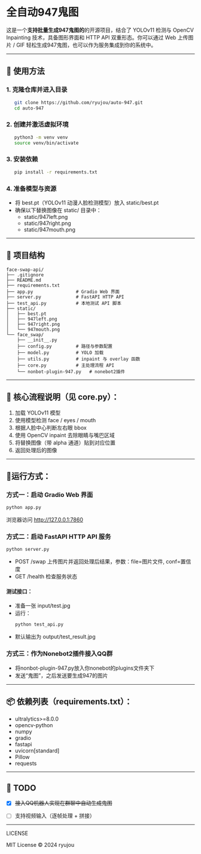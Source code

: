 # 全自动947鬼图

这是一个**支持批量生成947鬼图的**的开源项目，结合了 YOLOv11 检测与 OpenCV Inpainting 技术，具备图形界面和 HTTP API 双重形态。你可以通过 Web 上传图片 / GIF 轻松生成947鬼图，也可以作为服务集成到你的系统中。

---

## 🚀 使用方法

### 1. 克隆仓库并进入目录
```bash
   git clone https://github.com/ryujou/auto-947.git
   cd auto-947
```
### 2. 创建并激活虚拟环境
```bash
   python3 -m venv venv
   source venv/bin/activate
```
### 3. 安装依赖
```bash
   pip install -r requirements.txt
```
### 4. 准备模型与资源
   - 将 best.pt（YOLOv11 动漫人脸检测模型）放入 static/best.pt
   - 确保以下替换图像在 static/ 目录中：
     - static/947left.png
     - static/947right.png
     - static/947mouth.png

------------------------------------------------------------

## 📂 项目结构

```
face-swap-api/
├── .gitignore
├── README.md
├── requirements.txt
├── app.py                # Gradio Web 界面
├── server.py             # FastAPI HTTP API
├── test_api.py           # 本地测试 API 脚本
├── static/
│   ├── best.pt
│   ├── 947left.png
│   ├── 947right.png
│   └── 947mouth.png
└── face_swap/
    ├── __init__.py
    ├── config.py         # 路径与参数配置
    ├── model.py          # YOLO 加载
    ├── utils.py          # inpaint 与 overlay 函数
    ├── core.py           # 主处理流程 API
    └── nonbot-plugin-947.py   # nonebot2插件
```
------------------------------------------------------------

## 🧠 核心流程说明（见 core.py）：

1. 加载 YOLOv11 模型
2. 使用模型检测 face / eyes / mouth
3. 根据人脸中心判断左右眼 bbox
4. 使用 OpenCV inpaint 去除眼睛与嘴巴区域
5. 将替换图像（带 alpha 通道）贴到对应位置
6. 返回处理后的图像

------------------------------------------------------------

## 🚀运行方式：

### 方式一：启动 Gradio Web 界面
   ```bash
   python app.py
   ```
   浏览器访问 http://127.0.0.1:7860

### 方式二：启动 FastAPI HTTP API 服务
   ```bash
   python server.py
   ```
   - POST /swap     上传图片并返回处理后结果，参数：file=图片文件, conf=置信度
   - GET  /health   检查服务状态

#### 测试接口：

 - 准备一张 input/test.jpg
 - 运行：
   ```bash
   python test_api.py
   ```
 - 默认输出为 output/test_result.jpg
   
### 方式三：作为Nonebot2插件接入QQ群
 - 将nonbot-plugin-947.py放入你nonebot的plugins文件夹下
 - 发送“鬼图”，之后发送要生成947的图片

------------------------------------------------------------

## 📦 依赖列表（requirements.txt）：

- ultralytics>=8.0.0
- opencv-python
- numpy
- gradio
- fastapi
- uvicorn[standard]
- Pillow
- requests

------------------------------------------------------------

## 📌 TODO

- [x] ~~接入QQ机器人实现在群聊中自动生成鬼图~~
- [ ] 支持视频输入（逐帧处理 + 拼接）


------------------------------------------------------------

LICENSE

MIT License © 2024 ryujou
